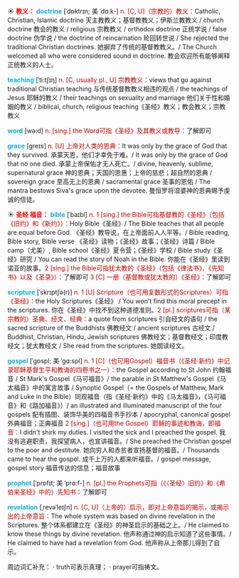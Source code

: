 ☀ <font color="red">**教义：**</font>
<font color="sky blue">**doctrine**</font> [ˈdɒktrɪn; 美 ˈdɑ:k-]
<font color="#c00000">n. [C, U]（宗教的）教义：</font>Catholic, Christian, Islamic doctrine 天主教教义；基督教教义；伊斯兰教教义 / church doctrine 教会的教义 / religious 宗教教义 / orthodox doctrine 正统学说 / false doctrine 伪学说 / the doctrine of reincarnation 轮回转世说 / She rejected the traditional Christian doctrines. 她摒弃了传统的基督教教义。/ The Church welcomed all who were considered sound in doctrine. 教会欢迎所有能够阐释正统教义的人士。
           
<font color="sky blue">**teaching**</font> [ˈti:tʃɪŋ]
<font color="#c00000">n. [C, usually pl., U] 宗教教义：</font>views that go against traditional Christian teaching 与传统基督教教义相违的观点 / the teachings of Jesus 耶稣的教义 / their teachings on sexuality and marriage 他们关于性和婚姻的教义 / biblical, church, religious teaching《圣经》教义；教会教义；宗教教义

<font color="sky blue">**word**</font> [wə:d] 
<font color="#c00000">n. [sing.] the Word可指《圣经》及其教义或教导：</font>了解即可
           
<font color="sky blue">**grace**</font> [greɪs]
<font color="#c00000">n. [U] 上帝对人类的恩典：</font>It was only by the grace of God that they survived. 承蒙天恩，他们才幸免于难。/ It was only by the grace of God that no one died. 承蒙上帝保佑才无人死亡。/ divine, heavenly, sublime, supernatural grace 神的恩典；天国的恩惠；上帝的慈悲；超自然的恩典 / sovereign grace 至高无上的恩典 / sacramental grace 圣事的恩佑 / The mantra bestows Siva's grace upon the devotee. 曼恒罗将湿婆神的恩典赐予虔诚的信徒。

☀ <font color="red">**圣经 福音：**</font>
<font color="sky blue">**bible**</font> [ˈbaɪbl]
<font color="#c00000">n. 1 [sing.] the Bible可指基督教的《圣经》（包括《旧约》和《新约》）：</font>Holy Bible《圣经》/ The Bible teaches that all people are equal before God. 《圣经》教导说，在上帝面前人人平等。/ Bible reading, Bible story, Bible verse 《圣经》读物；《圣经》故事；《圣经》诗篇 / Bible camp（尤美）, Bible school《圣经》夏令营；《圣经》学校 / Bible study《圣经》研究 / You can read the story of Noah in the Bible. 你能在《圣经》里读到诺亚的故事。<font color="#c00000">2 [sing.] the Bible可指犹太教的《圣经》（包括《律法书》、《先知书》以及《圣录》）：</font>了解即可 <font color="#c00000">3 [C] 一册（基督教或犹太教的）《圣经》：</font>了解即可
           
<font color="sky blue">**scripture**</font> [ˈskrɪptʃə(r)]
<font color="#c00000">n. 1 [U] Scripture（也可用复数形式的Scriptures）可指《圣经》：</font>the Holy Scriptures《圣经》 / You won't find this moral precept in the scriptures. 你在《圣经》中找不到这种道德准则。<font color="#c00000">2 [pl.] scriptures可指（某宗教的）圣典、经文、经典：</font>a quote from scriptures 引自经文的语句 / the sacred scripture of the Buddhists 佛教经文 / ancient scriptures 古经文 / Buddhist, Christian, Hindu, Jewish scriptures 佛教经文；基督教经文；印度教经文；犹太教经文 / She read from the scriptures. 她朗读经文。

<font color="sky blue">**gospel**</font> [ˈgɒspl; 美 ˈgɑ:spl]
<font color="#c00000">n. 1 [C]（也可用Gospel）福音书（《圣经·新约》中记录耶稣基督生平和教诲的四卷书之一）：</font>the Gospel according to St John 约翰福音 / St Mark's Gospel《马可福音》/ the parable in St Matthew's Gospel《马太福音》中的寓言故事 / Synoptic Gospel（= the Gospels of Matthew, Mark and Luke in the Bible）同观福音（指《圣经·新约》中的《马太福音》，《马可福音》和《路加福音》）/ an illustrated and illuminated manuscript of the four gospels 配有插图、装饰华美的四福音书手抄本 / apocryphal, canonical gospel 外典福音；正典福音 <font color="#c00000">2 [sing.]（也可用the Gospel）耶稣的事迹和教诲，即福音：</font>I didn't shirk my duties. I visited the sick and I preached the gospel. 我没有逃避职责，我探望病人，也宣讲福音。/ She preached the Christian gospel to the poor and destitute. 她向穷人和赤贫者宣扬基督的福音。/ Thousands came to hear the gospel. 成千上万的人都来听福音。/ gospel message, gospel story 福音传达的信息；福音故事
       
<font color="sky blue">**prophet**</font> [ˈprɒfɪt; 美 ˈprɑ:f-]
<font color="#c00000">n. [pl.] the Prophets可指（《〈圣经〉旧约》和《希伯来圣经》中的）先知书：</font>了解即可
 
<font color="sky blue">**revelation**</font> [ˌrevəˈleɪʃn]
<font color="#c00000">n. [C, U]（上帝的）启示，即对上帝意旨的揭示，或揭示出的上帝意旨：</font>The whole system was based on divine revelation in the Scriptures. 整个体系都建立在《圣经》的神圣启示的基础之上。/ He claimed to know these things by divine revelation. 他声称通过神的启示知道了这些事情。/ He claimed to have had a revelation from God. 他声称从上帝那儿得到了自示。

周边词汇补充：
· truth可表示真理；
· prayer可指祷文。




